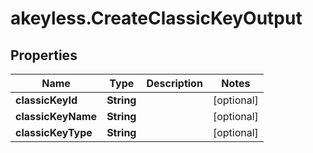 # akeyless.CreateClassicKeyOutput

## Properties

Name | Type | Description | Notes
------------ | ------------- | ------------- | -------------
**classicKeyId** | **String** |  | [optional] 
**classicKeyName** | **String** |  | [optional] 
**classicKeyType** | **String** |  | [optional] 



